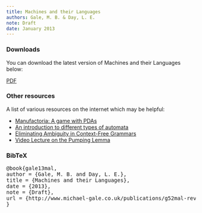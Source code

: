 ```yaml
---
title: Machines and their Languages
authors: Gale, M. B. & Day, L. E.
note: Draft
date: January 2013
---
```


<h3>Downloads</h3>

<p>You can download the latest version of Machines and their Languages below:</p>

<p><a href="http://www.michael-gale.co.uk/publications/g52mal-revision-guide.pdf">PDF</a><p>

<h3>Other resources</h3>

<p>A list of various resources on the internet which may be helpful:</p>

<ul>
    <li><a href="http://pleasingfungus.com/Manufactoria/">Manufactoria: A game with PDAs</a></li>
    <li><a href="http://blog.markwshead.com/869/state-machines-computer-science/">An introduction to different types of automata</a></li>
    <li><a href="http://itu.dk/~mogel/SPLC2011/lectures/eliminatingAmbiguity.pdf">Eliminating Ambiguity in Context-Free Grammars</a></li>
    <li><a href="http://www.youtube.com/watch?v=sqkcpQw-78A">Video Lecture on the Pumping Lemma</a></li>
</ul>

<h3>BibTeX</h3>

<pre>
@book{gale13mal,
author = {Gale, M. B. and Day, L. E.},
title = {Machines and their Languages},
date = {2013},
note = {Draft},
url = {http://www.michael-gale.co.uk/publications/g52mal-revision-guide.pdf}
}
</pre>